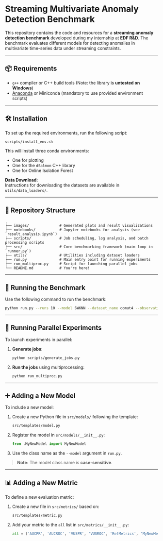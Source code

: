 # Streaming Multivariate Anomaly Detection Benchmark

This repository contains the code and resources for a **streaming anomaly detection benchmark** developed during my internship at **EDF R&D**. The benchmark evaluates different models for detecting anomalies in multivariate time-series data under streaming constraints.

---

## 📦 Requirements

- `g++` compiler or C++ build tools (Note: the library is **untested on Windows**)
- [Anaconda](https://www.anaconda.com/) or Miniconda (mandatory to use provided environment scripts)

---

## 🛠 Installation

To set up the required environments, run the following script:

```bash
scripts/install_env.sh
```

This will install three conda environments:
- One for plotting
- One for the `dSalmon` C++ library
- One for Online Isolation Forest

**Data Download:**  
Instructions for downloading the datasets are available in `utils/data_loaders/`.

---

## 📁 Repository Structure

```text
.
├── images/              # Generated plots and result visualizations
├── notebooks/           # Jupyter notebooks for analysis (see `result_analysis.ipynb`)
├── scripts/             # Job scheduling, log analysis, and batch processing scripts
├── src/                 # Core benchmarking framework (main loop in `runner.py`)
├── utils/               # Utilities including dataset loaders
├── run.py               # Main entry point for running experiments
├── run_multiproc.py     # Script for launching parallel jobs
└── README.md            # You're here!
```

---

## 🚀 Running the Benchmark

Use the following command to run the benchmark:

```bash
python run.py --runs 10 --model SWKNN --dataset_name comut4 --observation_period 100 --sliding_window_factor 0.01
```

---

## 🧵 Running Parallel Experiments

To launch experiments in parallel:

1. **Generate jobs**:
   ```bash
   python scripts/generate_jobs.py
   ```

2. **Run the jobs** using multiprocessing:
   ```bash
   python run_multiproc.py
   ```

---

## ➕ Adding a New Model

To include a new model:

1. Create a new Python file in `src/models/` following the template:
   ```bash
   src/templates/model.py
   ```
2. Register the model in `src/models/__init__.py`:
   ```python
   from .MyNewModel import MyNewModel
   ```

3. Use the class name as the `--model` argument in `run.py`.

> **Note:** The model class name is **case-sensitive**.

---

## 📊 Adding a New Metric

To define a new evaluation metric:

1. Create a new file in `src/metrics/` based on:
   ```bash
   src/templates/metric.py
   ```

2. Add your metric to the `all` list in `src/metrics/__init__.py`:
   ```python
   all = ['AUCPR', 'AUCROC', 'VUSPR', 'VUSROC', 'RefMetrics', 'MyNewMetric']
   ```